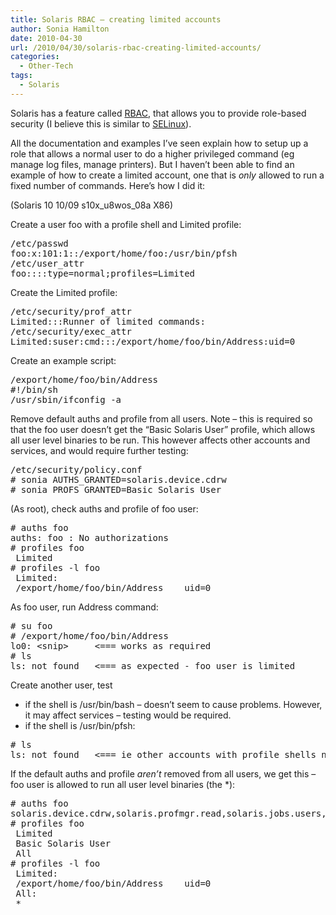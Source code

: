 ```yaml
---
title: Solaris RBAC – creating limited accounts
author: Sonia Hamilton
date: 2010-04-30
url: /2010/04/30/solaris-rbac-creating-limited-accounts/
categories:
  - Other-Tech
tags:
  - Solaris
---
```

Solaris has a feature called [RBAC][1], that allows you to provide role-based security (I believe this is similar to [SELinux][2]).

<!--more-->

All the documentation and examples I&#8217;ve seen explain how to setup up a role that allows a normal user to do a higher privileged command (eg manage log files, manage printers). But I haven&#8217;t been able to find an example of how to create a limited account, one that is *only* allowed to run a fixed number of commands. Here&#8217;s how I did it:

(Solaris 10 10/09 s10x\_u8wos\_08a X86)

Create a user foo with a profile shell and Limited profile:

<pre>/etc/passwd
foo:x:101:1::/export/home/foo:/usr/bin/pfsh
/etc/user_attr
foo::::type=normal;profiles=Limited</pre>

Create the Limited profile:

<pre>/etc/security/prof_attr
Limited:::Runner of limited commands:
/etc/security/exec_attr
Limited:suser:cmd:::/export/home/foo/bin/Address:uid=0</pre>

Create an example script:

<pre>/export/home/foo/bin/Address
#!/bin/sh
/usr/sbin/ifconfig -a</pre>

Remove default auths and profile from all users. Note &#8211; this is required so that the foo user doesn&#8217;t get the &#8220;Basic Solaris User&#8221; profile, which allows all user level binaries to be run. This however affects other accounts and services, and would require further testing:

<pre>/etc/security/policy.conf
# sonia AUTHS_GRANTED=solaris.device.cdrw
# sonia PROFS_GRANTED=Basic Solaris User</pre>

(As root), check auths and profile of foo user:

<pre># auths foo
auths: foo : No authorizations
# profiles foo
 Limited
# profiles -l foo
 Limited:
 /export/home/foo/bin/Address    uid=0</pre>

As foo user, run Address command:

<pre># su foo
# /export/home/foo/bin/Address
lo0: &lt;snip&gt;     &lt;=== works as required
# ls
ls: not found   &lt;=== as expected - foo user is limited</pre>

Create another user, test

  * if the shell is /usr/bin/bash &#8211; doesn&#8217;t seem to cause problems. However, it may affect services &#8211; testing would be required.
  * if the shell is /usr/bin/pfsh:

<pre># ls
ls: not found   &lt;=== ie other accounts with profile shells need a profile explicitly assigned</pre>

If the default auths and profile *aren&#8217;t* removed from all users, we get this &#8211; foo user is allowed to run all user level binaries (the *):

<pre># auths foo
solaris.device.cdrw,solaris.profmgr.read,solaris.jobs.users,solaris.mail.mailq,solaris.admin.usermgr.read,solaris.admin.logsvc.read,solaris.admin.fsmgr.read,solaris.admin.serialmgr.read,solaris.admin.diskmgr.read,solaris.admin.procmgr.user,solaris.compsys.read,solaris.admin.printer.read,solaris.admin.prodreg.read,solaris.admin.dcmgr.read,solaris.snmp.read,solaris.project.read,solaris.admin.patchmgr.read,solaris.network.hosts.read,solaris.admin.volmgr.read
# profiles foo
 Limited
 Basic Solaris User
 All
# profiles -l foo
 Limited:
 /export/home/foo/bin/Address    uid=0
 All:
 *</pre>

 [1]: http://en.wikipedia.org/wiki/Role-based_access_control
 [2]: http://en.wikipedia.org/wiki/Selinux
